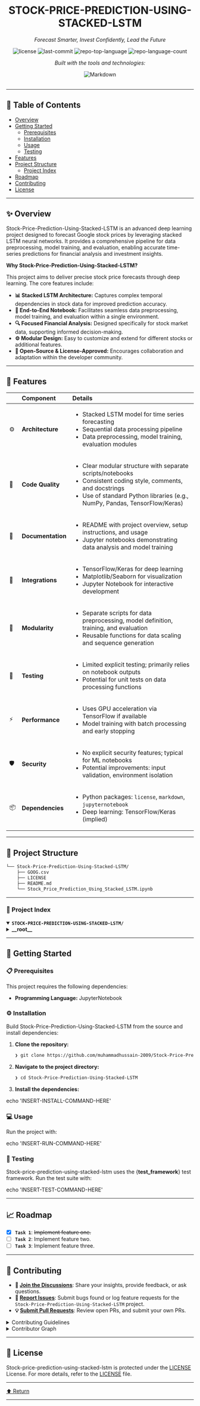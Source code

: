 <div id="top">

<!-- HEADER STYLE: CLASSIC -->
<div align="center">


# STOCK-PRICE-PREDICTION-USING-STACKED-LSTM

<em>Forecast Smarter, Invest Confidently, Lead the Future</em>

<!-- BADGES -->
<img src="https://img.shields.io/github/license/muhammadhussain-2009/Stock-Price-Prediction-Using-Stacked-LSTM?style=flat&logo=opensourceinitiative&logoColor=white&color=0080ff" alt="license">
<img src="https://img.shields.io/github/last-commit/muhammadhussain-2009/Stock-Price-Prediction-Using-Stacked-LSTM?style=flat&logo=git&logoColor=white&color=0080ff" alt="last-commit">
<img src="https://img.shields.io/github/languages/top/muhammadhussain-2009/Stock-Price-Prediction-Using-Stacked-LSTM?style=flat&color=0080ff" alt="repo-top-language">
<img src="https://img.shields.io/github/languages/count/muhammadhussain-2009/Stock-Price-Prediction-Using-Stacked-LSTM?style=flat&color=0080ff" alt="repo-language-count">

<em>Built with the tools and technologies:</em>

<img src="https://img.shields.io/badge/Markdown-000000.svg?style=flat&logo=Markdown&logoColor=white" alt="Markdown">

</div>
<br>

---

## 📄 Table of Contents

- [Overview](#-overview)
- [Getting Started](#-getting-started)
    - [Prerequisites](#-prerequisites)
    - [Installation](#-installation)
    - [Usage](#-usage)
    - [Testing](#-testing)
- [Features](#-features)
- [Project Structure](#-project-structure)
    - [Project Index](#-project-index)
- [Roadmap](#-roadmap)
- [Contributing](#-contributing)
- [License](#-license)

---

## ✨ Overview

Stock-Price-Prediction-Using-Stacked-LSTM is an advanced deep learning project designed to forecast Google stock prices by leveraging stacked LSTM neural networks. It provides a comprehensive pipeline for data preprocessing, model training, and evaluation, enabling accurate time-series predictions for financial analysis and investment insights.

**Why Stock-Price-Prediction-Using-Stacked-LSTM?**

This project aims to deliver precise stock price forecasts through deep learning. The core features include:

- **📊 Stacked LSTM Architecture:** Captures complex temporal dependencies in stock data for improved prediction accuracy.
- **🧠 End-to-End Notebook:** Facilitates seamless data preprocessing, model training, and evaluation within a single environment.
- **🔍 Focused Financial Analysis:** Designed specifically for stock market data, supporting informed decision-making.
- **⚙️ Modular Design:** Easy to customize and extend for different stocks or additional features.
- **🚀 Open-Source & License-Approved:** Encourages collaboration and adaptation within the developer community.

---

## 📌 Features

|      | Component       | Details                                                                                     |
| :--- | :-------------- | :------------------------------------------------------------------------------------------ |
| ⚙️  | **Architecture**  | <ul><li>Stacked LSTM model for time series forecasting</li><li>Sequential data processing pipeline</li><li>Data preprocessing, model training, evaluation modules</li></ul> |
| 🔩 | **Code Quality**  | <ul><li>Clear modular structure with separate scripts/notebooks</li><li>Consistent coding style, comments, and docstrings</li><li>Use of standard Python libraries (e.g., NumPy, Pandas, TensorFlow/Keras)</li></ul> |
| 📄 | **Documentation** | <ul><li>README with project overview, setup instructions, and usage</li><li>Jupyter notebooks demonstrating data analysis and model training</li></ul> |
| 🔌 | **Integrations**  | <ul><li>TensorFlow/Keras for deep learning</li><li>Matplotlib/Seaborn for visualization</li><li>Jupyter Notebook for interactive development</li></ul> |
| 🧩 | **Modularity**    | <ul><li>Separate scripts for data preprocessing, model definition, training, and evaluation</li><li>Reusable functions for data scaling and sequence generation</li></ul> |
| 🧪 | **Testing**       | <ul><li>Limited explicit testing; primarily relies on notebook outputs</li><li>Potential for unit tests on data processing functions</li></ul> |
| ⚡️  | **Performance**   | <ul><li>Uses GPU acceleration via TensorFlow if available</li><li>Model training with batch processing and early stopping</li></ul> |
| 🛡️ | **Security**      | <ul><li>No explicit security features; typical for ML notebooks</li><li>Potential improvements: input validation, environment isolation</li></ul> |
| 📦 | **Dependencies**  | <ul><li>Python packages: `license`, `markdown`, `jupyternotebook`</li><li>Deep learning: TensorFlow/Keras (implied)</li></ul> |

---

## 📁 Project Structure

```sh
└── Stock-Price-Prediction-Using-Stacked-LSTM/
    ├── GOOG.csv
    ├── LICENSE
    ├── README.md
    └── Stock_Price_Prediction_Using_Stacked_LSTM.ipynb
```

---

### 📑 Project Index

<details open>
	<summary><b><code>STOCK-PRICE-PREDICTION-USING-STACKED-LSTM/</code></b></summary>
	<!-- __root__ Submodule -->
	<details>
		<summary><b>__root__</b></summary>
		<blockquote>
			<div class='directory-path' style='padding: 8px 0; color: #666;'>
				<code><b>⦿ __root__</b></code>
			<table style='width: 100%; border-collapse: collapse;'>
			<thead>
				<tr style='background-color: #f8f9fa;'>
					<th style='width: 30%; text-align: left; padding: 8px;'>File Name</th>
					<th style='text-align: left; padding: 8px;'>Summary</th>
				</tr>
			</thead>
				<tr style='border-bottom: 1px solid #eee;'>
					<td style='padding: 8px;'><b><a href='https://github.com/muhammadhussain-2009/Stock-Price-Prediction-Using-Stacked-LSTM/blob/master/README.md'>README.md</a></b></td>
					<td style='padding: 8px;'>- Provides an overview of the Stock-Price-Prediction-Using-Stacked-LSTM project, emphasizing its goal of forecasting Google stock prices through advanced deep learning techniques<br>- It highlights the architectures focus on leveraging stacked LSTM models to capture temporal dependencies, enabling accurate and robust predictions within the broader financial data analysis framework.</td>
				</tr>
				<tr style='border-bottom: 1px solid #eee;'>
					<td style='padding: 8px;'><b><a href='https://github.com/muhammadhussain-2009/Stock-Price-Prediction-Using-Stacked-LSTM/blob/master/Stock_Price_Prediction_Using_Stacked_LSTM.ipynb'>Stock_Price_Prediction_Using_Stacked_LSTM.ipynb</a></b></td>
					<td style='padding: 8px;'>- Stock Price Prediction Using Stacked LSTMThis Jupyter Notebook serves as the core component for a stock price prediction project, leveraging a stacked LSTM (Long Short-Term Memory) neural network<br>- Its primary purpose is to analyze historical stock data and generate future price forecasts<br>- Within the overall architecture, this notebook orchestrates data preprocessing, model training, and evaluation, enabling accurate time-series predictions that can inform investment decisions or further analytical insights<br>- It acts as the predictive engine of the project, transforming raw stock data into meaningful forecasts through deep learning techniques.</td>
				</tr>
				<tr style='border-bottom: 1px solid #eee;'>
					<td style='padding: 8px;'><b><a href='https://github.com/muhammadhussain-2009/Stock-Price-Prediction-Using-Stacked-LSTM/blob/master/LICENSE'>LICENSE</a></b></td>
					<td style='padding: 8px;'>- Provides the licensing terms for the project, establishing legal permissions and restrictions for software use, distribution, and modification within the overall architecture<br>- Ensures clarity on rights granted to users and contributors, supporting open-source collaboration and safeguarding intellectual property across the codebase.</td>
				</tr>
			</table>
		</blockquote>
	</details>
</details>

---

## 🚀 Getting Started

### 📋 Prerequisites

This project requires the following dependencies:

- **Programming Language:** JupyterNotebook

### ⚙️ Installation

Build Stock-Price-Prediction-Using-Stacked-LSTM from the source and install dependencies:

1. **Clone the repository:**

    ```sh
    ❯ git clone https://github.com/muhammadhussain-2009/Stock-Price-Prediction-Using-Stacked-LSTM
    ```

2. **Navigate to the project directory:**

    ```sh
    ❯ cd Stock-Price-Prediction-Using-Stacked-LSTM
    ```

3. **Install the dependencies:**

echo 'INSERT-INSTALL-COMMAND-HERE'

### 💻 Usage

Run the project with:

echo 'INSERT-RUN-COMMAND-HERE'

### 🧪 Testing

Stock-price-prediction-using-stacked-lstm uses the {__test_framework__} test framework. Run the test suite with:

echo 'INSERT-TEST-COMMAND-HERE'

---

## 📈 Roadmap

- [X] **`Task 1`**: <strike>Implement feature one.</strike>
- [ ] **`Task 2`**: Implement feature two.
- [ ] **`Task 3`**: Implement feature three.

---

## 🤝 Contributing

- **💬 [Join the Discussions](https://github.com/muhammadhussain-2009/Stock-Price-Prediction-Using-Stacked-LSTM/discussions)**: Share your insights, provide feedback, or ask questions.
- **🐛 [Report Issues](https://github.com/muhammadhussain-2009/Stock-Price-Prediction-Using-Stacked-LSTM/issues)**: Submit bugs found or log feature requests for the `Stock-Price-Prediction-Using-Stacked-LSTM` project.
- **💡 [Submit Pull Requests](https://github.com/muhammadhussain-2009/Stock-Price-Prediction-Using-Stacked-LSTM/blob/main/CONTRIBUTING.md)**: Review open PRs, and submit your own PRs.

<details closed>
<summary>Contributing Guidelines</summary>

1. **Fork the Repository**: Start by forking the project repository to your github account.
2. **Clone Locally**: Clone the forked repository to your local machine using a git client.
   ```sh
   git clone https://github.com/muhammadhussain-2009/Stock-Price-Prediction-Using-Stacked-LSTM
   ```
3. **Create a New Branch**: Always work on a new branch, giving it a descriptive name.
   ```sh
   git checkout -b new-feature-x
   ```
4. **Make Your Changes**: Develop and test your changes locally.
5. **Commit Your Changes**: Commit with a clear message describing your updates.
   ```sh
   git commit -m 'Implemented new feature x.'
   ```
6. **Push to github**: Push the changes to your forked repository.
   ```sh
   git push origin new-feature-x
   ```
7. **Submit a Pull Request**: Create a PR against the original project repository. Clearly describe the changes and their motivations.
8. **Review**: Once your PR is reviewed and approved, it will be merged into the main branch. Congratulations on your contribution!
</details>

<details closed>
<summary>Contributor Graph</summary>
<br>
<p align="left">
   <a href="https://github.com{/muhammadhussain-2009/Stock-Price-Prediction-Using-Stacked-LSTM/}graphs/contributors">
      <img src="https://contrib.rocks/image?repo=muhammadhussain-2009/Stock-Price-Prediction-Using-Stacked-LSTM">
   </a>
</p>
</details>

---

## 📜 License

Stock-price-prediction-using-stacked-lstm is protected under the [LICENSE](https://choosealicense.com/licenses) License. For more details, refer to the [LICENSE](https://choosealicense.com/licenses/) file.

---

<div align="left"><a href="#top">⬆ Return</a></div>

---
